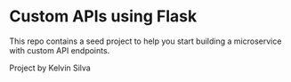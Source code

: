 Custom APIs using Flask
=========================================================

This repo contains a seed project to help you start building a microservice with custom API endpoints.


Project by Kelvin Silva